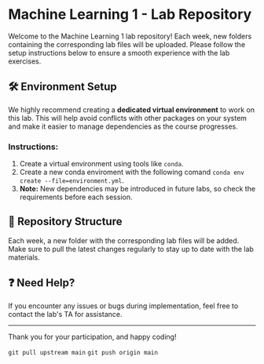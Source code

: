 # Machine Learning 1 - Lab Repository

Welcome to the Machine Learning 1 lab repository! Each week, new folders containing the corresponding lab files will be uploaded. Please follow the setup instructions below to ensure a smooth experience with the lab exercises.

## 🛠 Environment Setup

We highly recommend creating a **dedicated virtual environment** to work on this lab. This will help avoid conflicts with other packages on your system and make it easier to manage dependencies as the course progresses.

### Instructions:

1. Create a virtual environment using tools like `conda`.
2. Create a new conda enviroment with the following comand `conda env create --file=environment.yml`.
3. **Note:** New dependencies may be introduced in future labs, so check the requirements before each session.

## 📂 Repository Structure

Each week, a new folder with the corresponding lab files will be added. Make sure to pull the latest changes regularly to stay up to date with the lab materials.

## ❓ Need Help?

If you encounter any issues or bugs during implementation, feel free to contact the lab's TA for assistance.

---

Thank you for your participation, and happy coding!


`git pull upstream main`
`git push origin main`
